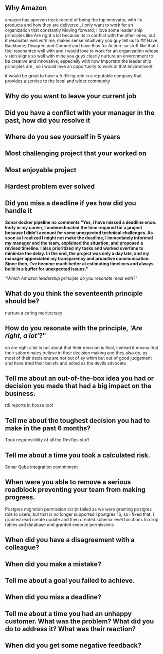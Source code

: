 ## Why Amazon
amazon has aproven track record of being the top innovator, with its products and how they are delivered , i only want to work for an organization that constantly Moving forward, I love some leader ship principles like Are right a lot
because its in conflict with the other ones, but it resonates well with me, makes sense intuitively
you guy tell us to ## Have Backbone; Disagree and Commit and have Bias for Action. so stuff like that i feel resonantes well with and i would love to work for an organization whose vision aligns so well with mine
you guys clearly nurture an environment to be creative and innovative, especially with how importatn the leader ship principles are , so i would love an opportunity to work in that environment

it would be great to have a fulfilling role in a reputable company that provides a service to the local and wider community
## Why do you want to leave your current job

## Did you have a conflict with your manager in the past, how did you resolve it

## Where do you see yourself in 5 years

## Most challenging project that your worked on

## Most enjoyable project

## Hardest problem ever solved
## Did you miss a deadline if yes how did you handle it
**Sonar docker pipeline no comments "Yes, I have missed a deadline once. Early in my career, I underestimated the time required for a project because I didn’t account for some unexpected technical challenges. As soon as I realized I might not make the deadline, I immediately informed my manager and the team, explained the situation, and proposed a revised timeline. I also prioritized my tasks and worked overtime to minimize the delay. In the end, the project was only a day late, and my manager appreciated my transparency and proactive communication. Since then, I’ve become much better at estimating timelines and always build in a buffer for unexpected issues."**

_"Which Amazon leadership principle do you resonate most with?"_ 
## What do you think the seventeenth principle should be?
nurture a caring meritocracy 
## How do you resonate with the principle, _'Are right, a lot'_?"
so are right a lot is not about that their decision is final, instead it means that their subordinates believe in their decision making and they also do, as most of their decisions are not out of ay whim but out of good judgement and have tried their beliefs and acted as the devils advocate
## Tell me about an out-of-the-box idea you had or decision you made that had a big impact on the business.
rdl reports in house tool
## Tell me about the toughest decision you had to make in the past 6 months?
Took responsibility of all the DevOps stuff
## Tell me about a time you took a calculated risk.
Sonar Qube integration commitment
## When were you able to remove a serious roadblock preventing your team from making progress.
Postgres migration permission script failed as we were granting postgres role to users, but that is no longer supported i postgres 16, so i fixed that, i granted read create update and then created schema level functions to drop tables and database and granted execute permissions
## When did you have a disagreement with a colleague?

## When did you make a mistake?

## Tell me about a goal you failed to achieve.

## When did you miss a deadline?

## Tell me about a time you had an unhappy customer. What was the problem? What did you do to address it? What was their reaction?

## When did you get some negative feedback?